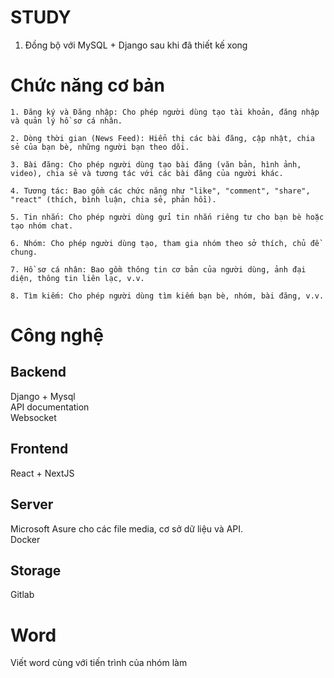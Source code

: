 # STUDY
1. Đồng bộ với MySQL + Django sau khi đã thiết kế xong
# Chức năng cơ bản

    1. Đăng ký và Đăng nhập: Cho phép người dùng tạo tài khoản, đăng nhập và quản lý hồ sơ cá nhân.

    2. Dòng thời gian (News Feed): Hiển thị các bài đăng, cập nhật, chia sẻ của bạn bè, những người bạn theo dõi.

    3. Bài đăng: Cho phép người dùng tạo bài đăng (văn bản, hình ảnh, video), chia sẻ và tương tác với các bài đăng của người khác.

    4. Tương tác: Bao gồm các chức năng như "like", "comment", "share", "react" (thích, bình luận, chia sẻ, phản hồi).

    5. Tin nhắn: Cho phép người dùng gửi tin nhắn riêng tư cho bạn bè hoặc tạo nhóm chat.

    6. Nhóm: Cho phép người dùng tạo, tham gia nhóm theo sở thích, chủ đề chung.

    7. Hồ sơ cá nhân: Bao gồm thông tin cơ bản của người dùng, ảnh đại diện, thông tin liên lạc, v.v.

    8. Tìm kiếm: Cho phép người dùng tìm kiếm bạn bè, nhóm, bài đăng, v.v.


# Công nghệ
## Backend
Django + Mysql</br>
API documentation</br>
Websocket
## Frontend
React + NextJS
## Server
Microsoft Asure cho các file media, cơ sở dữ liệu và API.</br>
Docker
## Storage
Gitlab
# Word
Viết word cùng với tiến trình của nhóm làm